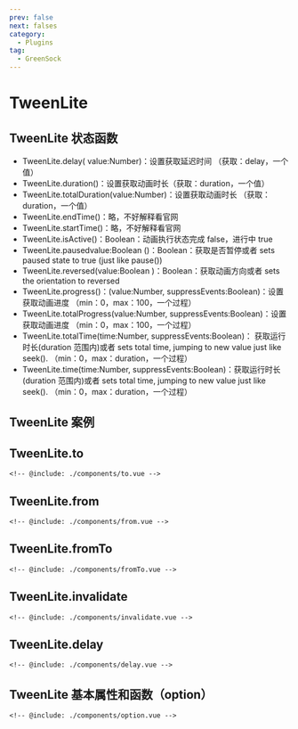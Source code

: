 ```yaml
---
prev: false
next: falses
category:
  - Plugins
tag:
  - GreenSock
---
```


# TweenLite

## TweenLite 状态函数

- TweenLite.delay( value:Number)：设置获取延迟时间 （获取：delay，一个值）
- TweenLite.duration()：设置获取动画时长（获取：duration，一个值）
- TweenLite.totalDuration(value:Number)：设置获取动画时长 （获取：duration，一个值）
- TweenLite.endTime()：略，不好解释看官网
- TweenLite.startTime()：略，不好解释看官网
- TweenLite.isActive()：Boolean：动画执行状态完成 false，进行中 true
- TweenLite.pausedvalue:Boolean ()：Boolean：获取是否暂停或者 sets paused state to true (just like pause())
- TweenLite.reversed(value:Boolean )：Boolean：获取动画方向或者 sets the orientation to reversed
- TweenLite.progress()：(value:Number, suppressEvents:Boolean)：设置获取动画进度 （min：0，max：100，一个过程）
- TweenLite.totalProgress(value:Number, suppressEvents:Boolean)：设置获取动画进度 （min：0，max：100，一个过程）
- TweenLite.totalTime(time:Number, suppressEvents:Boolean)： 获取运行时长(duration 范围内)或者 sets total time, jumping to new value just like seek(). （min：0，max：duration，一个过程）
- TweenLite.time(time:Number, suppressEvents:Boolean)：获取运行时长(duration 范围内)或者 sets total time, jumping to new value just like seek(). （min：0，max：duration，一个过程）

## TweenLite 案例

<ClientOnly>
  <TweenLite></TweenLite>
</ClientOnly>

## TweenLite.to

```vue:no-line-numbers
<!-- @include: ./components/to.vue -->
```

## TweenLite.from

```vue:no-line-numbers
<!-- @include: ./components/from.vue -->
```

## TweenLite.fromTo

```vue:no-line-numbers
<!-- @include: ./components/fromTo.vue -->
```

## TweenLite.invalidate

```vue:no-line-numbers
<!-- @include: ./components/invalidate.vue -->
```

## TweenLite.delay

```vue:no-line-numbers
<!-- @include: ./components/delay.vue -->
```

## TweenLite 基本属性和函数（option）

```vue:no-line-numbers
<!-- @include: ./components/option.vue -->
```
